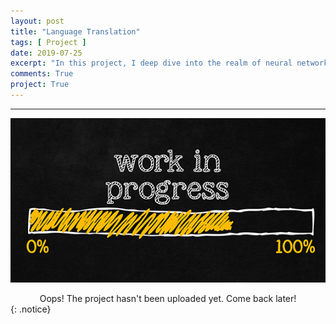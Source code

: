 ```yaml
---
layout: post
title: "Language Translation"
tags: [ Project ]
date: 2019-07-25
excerpt: "In this project, I deep dive into the realm of neural network machine translation. I wish to train a sequence to sequence model on a dataset of English and French sentences that can translate new sentences from English to French."
comments: True
project: True
---
```


---

![png](/assets/img/wip.jpg)
<center> Oops! The project hasn't been uploaded yet. Come back later! </center>
{: .notice}
